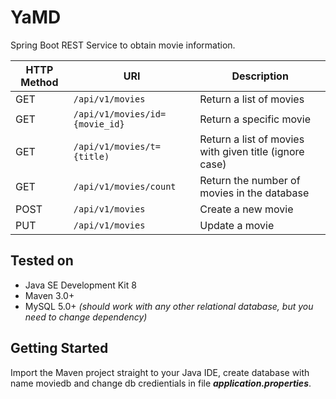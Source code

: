 # YaMD

Spring Boot REST Service to obtain movie information.

| HTTP Method | URI |Description |
| --- | --- | --- |
| GET | `/api/v1/movies` | Return a list of movies |
| GET | `/api/v1/movies/id={movie_id}` | Return a specific movie |
| GET | `/api/v1/movies/t={title)` | Return a list of movies with given title (ignore case) |
| GET | `/api/v1/movies/count` | Return the number of movies in the database |
| POST | `/api/v1/movies` | Create a new movie |
| PUT | `/api/v1/movies` | Update a movie |


## Tested on

- Java SE Development Kit 8
- Maven 3.0+
- MySQL 5.0+ _(should work with any other relational database, but you need to change dependency)_


## Getting Started

Import the Maven project straight to your Java IDE, create database with name moviedb and change db credientials in file **_application.properties_**.